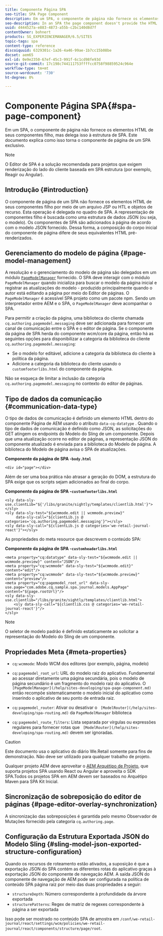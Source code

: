 ```yaml
---
title: Componente Página SPA
seo-title: SPA Page Component
description: Em um SPA, o componente de página não fornece os elementos HTML de seus componentes filho, mas delega isso à estrutura de SPA. Este documento explica como isso torna o componente de página de um SPA exclusivo.
seo-description: In an SPA the page component doesn't provide the HTML elements of its child components, but instead delegates this to the SPA framework. This document explains how this makes the page component of an SPA unique.
uuid: d444527a-e883-4873-a55b-c2bc140d8d7f
contentOwner: bohnert
products: SG_EXPERIENCEMANAGER/6.5/SITES
topic-tags: spa
content-type: reference
discoiquuid: 6329301c-1a26-4a46-99ae-1b7cc15b08be
docset: aem65
exl-id: 0e9e2350-67ef-45c3-991f-6c1cd98fe93d
source-git-commit: 17c198c744111753ffffcc0758f98859524c964e
workflow-type: tm+mt
source-wordcount: '730'
ht-degree: 0%

---
```


# Componente Página SPA{#spa-page-component}

Em um SPA, o componente de página não fornece os elementos HTML de seus componentes filho, mas delega isso à estrutura de SPA. Este documento explica como isso torna o componente de página de um SPA exclusivo.

>[!NOTE]
>
>O Editor de SPA é a solução recomendada para projetos que exigem renderização do lado do cliente baseada em SPA estrutura (por exemplo, Reagir ou Angular).

## Introdução {#introduction}

O componente de página de um SPA não fornece os elementos HTML de seus componentes filho por meio de um arquivo JSP ou HTL e objetos de recurso. Esta operação é delegada no quadro de SPA. A representação de componentes filho é buscada como uma estrutura de dados JSON (ou seja, o modelo). Os componentes de SPA são adicionados à página de acordo com o modelo JSON fornecido. Dessa forma, a composição do corpo inicial do componente de página difere de seus equivalentes HTML pré-renderizados.

## Gerenciamento do modelo de página {#page-model-management}

A resolução e o gerenciamento do modelo de página são delegados em um módulo [ `PageModelManager`](/help/sites-developing/spa-blueprint.md#pagemodelmanager) fornecido. O SPA deve interagir com o módulo `PageModelManager` quando inicializa para buscar o modelo da página inicial e registrar as atualizações do modelo - produzido principalmente quando o autor está editando a página por meio do Editor de páginas. O `PageModelManager` é acessível SPA projeto como um pacote npm. Sendo um interpretador entre AEM e o SPA, o `PageModelManager` deve acompanhar o SPA.

Para permitir a criação da página, uma biblioteca do cliente chamada `cq.authoring.pagemodel.messaging` deve ser adicionada para fornecer um canal de comunicação entre o SPA e o editor de página. Se o componente da página de SPA herda do componente wcm/core da página, então há as seguintes opções para disponibilizar a categoria da biblioteca do cliente `cq.authoring.pagemodel.messaging`:

* Se o modelo for editável, adicione a categoria da biblioteca do cliente à política da página.
* Adicione a categoria da biblioteca do cliente usando o `customfooterlibs.html` do componente da página.

Não se esqueça de limitar a inclusão da categoria `cq.authoring.pagemodel.messaging` no contexto do editor de páginas.

## Tipo de dados da comunicação {#communication-data-type}

O tipo de dados de comunicação é definido um elemento HTML dentro do componente Página de AEM usando o atributo `data-cq-datatype` . Quando o tipo de dados de comunicação é definido como JSON, as solicitações do GET atingem os endpoints do Modelo do Sling de um componente. Depois que uma atualização ocorre no editor de páginas, a representação JSON do componente atualizado é enviada para a biblioteca do Modelo de página. A biblioteca do Modelo de página avisa o SPA de atualizações.

**Componente da página de SPA -`body.html`**

```
<div id="page"></div>
```

Além de ser uma boa prática não atrasar a geração do DOM, a estrutura do SPA exige que os scripts sejam adicionados ao final do corpo.

**Componente da página de SPA -`customfooterlibs.html`**

```
<sly data-sly-use.clientLib="${'/libs/granite/sightly/templates/clientlib.html'}"></sly>
<sly data-sly-test="${wcmmode.edit || wcmmode.preview}"
     data-sly-call="${clientLib.js @ categories='cq.authoring.pagemodel.messaging'}"></sly>
<sly data-sly-call="${clientLib.js @ categories='we-retail-journal-react'}"></sly>
```

As propriedades do meta resource que descrevem o conteúdo SPA:

**Componente da página de SPA -`customheaderlibs.html`**

```
<meta property="cq:datatype" data-sly-test="${wcmmode.edit || wcmmode.preview}" content="JSON"/>
<meta property="cq:wcmmode" data-sly-test="${wcmmode.edit}" content="edit"/>
<meta property="cq:wcmmode" data-sly-test="${wcmmode.preview}" content="preview"/>
<meta property="cq:pagemodel_root_url" data-sly-use.page="com.adobe.cq.sample.spa.journal.models.AppPage" content="${page.rootUrl}"/>
<sly data-sly-use.clientlib="/libs/granite/sightly/templates/clientlib.html">
    <sly data-sly-call="${clientlib.css @ categories='we-retail-journal-react'}"/>
</sly>
```

>[!NOTE]
>
>O seletor de modelo padrão é definido estaticamente ao solicitar a representação do Modelo do Sling de um componente.

## Propriedades Meta {#meta-properties}

* `cq:wcmmode`: Modo WCM dos editores (por exemplo, página, modelo)
* `cq:pagemodel_root_url`: URL do modelo raiz do aplicativo. Fundamental ao acessar diretamente uma página secundária, pois o modelo de página secundário é um fragmento do modelo raiz do aplicativo. O ` [PageModelManager](/help/sites-developing/spa-page-component.md)` então recompõe sistematicamente o modelo inicial do aplicativo como inserindo o aplicativo de seu ponto de entrada raiz.

* `cq:pagemodel_router`: Ativar ou desativar o  ` [ModelRouter](/help/sites-developing/spa-routing.md)` da  `PageModelManager` biblioteca

* `cq:pagemodel_route_filters`: Lista separada por vírgulas ou expressões regulares para fornecer rotas que  ` [ModelRouter](/help/sites-developing/spa-routing.md)` devem ser ignoradas.

>[!CAUTION]
>
>Este documento usa o aplicativo do diário We.Retail somente para fins de demonstração. Não deve ser utilizado para qualquer trabalho de projeto.
>
>Qualquer projeto AEM deve aproveitar o [AEM Arquétipo de Projeto](https://experienceleague.adobe.com/docs/experience-manager-core-components/using/developing/archetype/overview.html), que suporta projetos SPA usando React ou Angular e aproveita o SDK SPA.Todos os projetos SPA em AEM devem ser baseados no Arquétipo Maven para SPA Kit Inicial.

## Sincronização de sobreposição do editor de páginas {#page-editor-overlay-synchronization}

A sincronização das sobreposições é garantida pelo mesmo Observador de Mutações fornecido pela categoria `cq.authoring.page`.

## Configuração da Estrutura Exportada JSON do Modelo Sling {#sling-model-json-exported-structure-configuration}

Quando os recursos de roteamento estão ativados, a suposição é que a exportação JSON do SPA contém as diferentes rotas do aplicativo graças à exportação JSON do componente de navegação AEM. A saída JSON do componente de navegação de AEM pode ser configurada na política de conteúdo SPA página raiz por meio das duas propriedades a seguir:

* `structureDepth`: Número correspondente à profundidade da árvore exportada
* `structurePatterns`: Regex de matriz de regexes correspondente à página a ser exportada

Isso pode ser mostrado no conteúdo SPA de amostra em `/conf/we-retail-journal/react/settings/wcm/policies/we-retail-journal/react/components/structure/page/root`.
